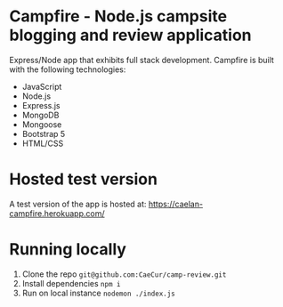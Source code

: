 # Campfire - Node.js campsite blogging and review application
Express/Node app that exhibits full stack development. Campfire is built with the following technologies:
- JavaScript
- Node.js
- Express.js
- MongoDB
- Mongoose
- Bootstrap 5
- HTML/CSS

# Hosted test version
A test version of the app is hosted at: https://caelan-campfire.herokuapp.com/

# Running locally
1. Clone the repo
  `git@github.com:CaeCur/camp-review.git`
3. Install dependencies
  `npm i`
5. Run on local instance
  `nodemon ./index.js`
